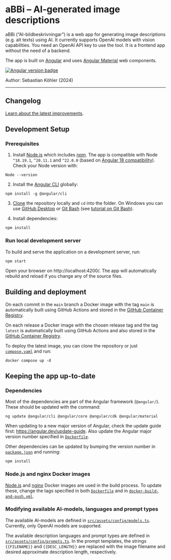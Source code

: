 # aBBi – AI-generated image descriptions

aBBi (“AI-bildbeskrivningar”) is a web app for generating image descriptions (e.g. alt texts) using AI. It currently supports OpenAI models with vision capabilities. You need an OpenAI API key to use the tool. It is a frontend app without the need of a backend.

The app is built on [Angular][angular] and uses [Angular Material][material] web components.

<p>
  <a href="https://github.com/angular/angular"><img alt="Angular version badge" src="https://img.shields.io/badge/dynamic/json?url=https%3A%2F%2Fraw.githubusercontent.com%2Fslsfi%2Fabbi-ng-ai-image-descriptor%2Fmain%2Fpackage-lock.json&query=%24%5B'packages'%5D%5B'node_modules%2F%40angular%2Fcore'%5D%5B'version'%5D&prefix=v&logo=angular&logoColor=%23fff&label=Angular&color=%23dd0031"></a>
</p>

Author: Sebastian Köhler (2024)

<hr>

## Changelog

[Learn about the latest improvements][changelog].

## Development Setup

### Prerequisites

1. Install [Node.js][node.js] which includes [npm][npm]. The app is compatible with Node `^18.19.1`, `^20.11.1` and `^22.0.0` (based on [Angular 18 compatibility][angular_version_compatibility]). Check your Node version with:

```
Node --version
```

2. Install the [Angular CLI][angular_cli] globally:

```
npm install -g @angular/cli
```

3. [Clone][clone_repository] the repository locally and `cd` into the folder. On Windows you can use [GitHub Desktop][github_desktop] or [Git Bash][git_bash] (see [tutorial on Git Bash][git_bash_tutorial]).

4. Install dependencies:

```
npm install
```

### Run local development server

To build and serve the application on a development server, run:

```
npm start
```

Open your browser on http://localhost:4200/. The app will automatically rebuild and reload if you change any of the source files.

## Building and deployment

On each commit in the `main` branch a Docker image with the tag `main` is automatically built using GitHub Actions and stored in the [GitHub Container Registry][abbi_ghcr].

On each release a Docker image with the chosen release tag and the tag `latest` is automatically built using GitHub Actions and also stored in the [GitHub Container Registry][abbi_ghcr].

To deploy the latest image, you can clone the repository or just [`compose.yaml`][compose.yaml] and run:

```
docker compose up -d
```

## Keeping the app up-to-date

### Dependencies

Most of the dependencies are part of the Angular framework (`@angular/`). These should be updated with the command:

```
ng update @angular/cli @angular/core @angular/cdk @angular/material
```

When updating to a new major version of Angular, check the update guide first: <https://angular.dev/update-guide>. Also update the Angular major version number specified in [`Dockerfile`][dockerfile].

Other dependencies can be updated by bumping the version number in [`package.json`][package.json] and running:

```
npm install
```

### Node.js and nginx Docker images

[Node.js][node.js] and [nginx][nginx] Docker images are used in the build process. To update these, change the tags specified in both [`Dockerfile`][dockerfile] and in [`docker-build-and-push.yml`][docker_build].

### Modifying available AI-models, languages and prompt types

The available AI-models are defined in [`src/assets/config/models.ts`][models.ts]. Currently, only OpenAI models are supported.

The available description languages and prompt types are defined in [`src/assets/config/prompts.ts`][prompts.ts]. In the prompt templates, the strings `{{FILENAME}}` and `{{DESC_LENGTH}}` are replaced with the image filename and desired approximate description length, respectively.



[abbi_ghcr]: https://github.com/slsfi/abbi-ng-ai-image-descriptor/pkgs/container/abbi-ng-ai-image-descriptor
[angular]: https://angular.dev/
[angular_cli]: https://angular.dev/cli
[angular_version_compatibility]: https://angular.dev/reference/versions
[changelog]: CHANGELOG.md
[clone_repository]: https://docs.github.com/en/repositories/creating-and-managing-repositories/cloning-a-repository
[compose.yaml]: compose.yaml
[docker_build]: .github/workflows/docker-build-and-push.yml
[dockerfile]: Dockerfile
[git_bash]: https://gitforwindows.org/
[git_bash_tutorial]: https://www.atlassian.com/git/tutorials/git-bash
[github_desktop]: https://desktop.github.com/
[material]: https://material.angular.io/
[models.ts]: src/assets/config/models.ts
[nginx]: https://nginx.org/
[node.js]: https://nodejs.org/
[npm]: https://www.npmjs.com/get-npm
[package.json]: package.json
[prompts.ts]: src/assets/config/prompts.ts
[SLS]: https://www.sls.fi/en
